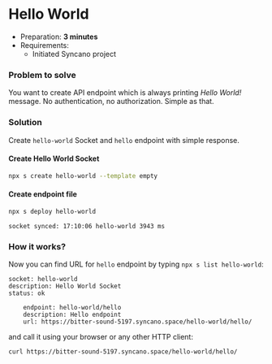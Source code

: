 # Hello World

- Preparation: **3 minutes**
- Requirements:
  - Initiated Syncano project

### Problem to solve

You want to create API endpoint which is always printing *Hello World!* message. No authentication, no authorization. Simple as that.

### Solution

Create `hello-world` Socket and `hello` endpoint with simple response.

#### Create Hello World Socket

```sh
npx s create hello-world --template empty
```

#### Create endpoint file

```sh
npx s deploy hello-world
```
```
socket synced: 17:10:06 hello-world 3943 ms
```

### How it works?

Now you can find URL for `hello` endpoint by typing `npx s list hello-world`:

```
socket: hello-world
description: Hello World Socket
status: ok

    endpoint: hello-world/hello
    description: Hello endpoint
    url: https://bitter-sound-5197.syncano.space/hello-world/hello/
```

and call it using your browser or any other HTTP client:

```sh
curl https://bitter-sound-5197.syncano.space/hello-world/hello/
```
